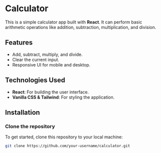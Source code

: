 # Calculator

This is a simple calculator app built with **React**. It can perform basic arithmetic operations like addition, subtraction, multiplication, and division.

## Features
- Add, subtract, multiply, and divide.
- Clear the current input.
- Responsive UI for mobile and desktop.

## Technologies Used
- **React**: For building the user interface.
- **Vanilla CSS & Tailwind**: For styling the application.

## Installation

### Clone the repository
To get started, clone this repository to your local machine:
```bash
git clone https://github.com/your-username/calculator.git
